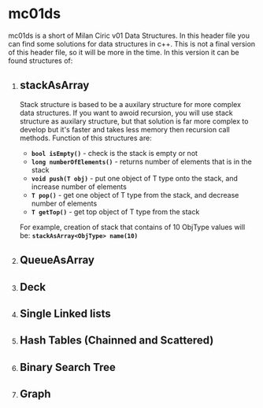 # mc01ds

mc01ds is a short of Milan Ciric v01 Data Structures. In this header file you can find some solutions for data structures in c++. 
This is not a final version of this header file, so it will be more in the time. In this version it can be found structures of:

1. ## stackAsArray

    Stack structure is based to be a auxilary structure for more complex data structures. If you want to awoid recursion, you will
    use stack structure as auxilary structure, but that solution is far more complex to develop but it's faster and takes less memory
    then recursion call methods. Function of this structures are:

    - **```bool isEmpty()```**            - check is the stack is empty or not
    - **```long numberOfElements()```**   - returns number of elements that is in the stack
    - **```void push(T obj)```**          - put one object of T type onto the stack, and increase number of elements
    - **```T pop()```**                   - get one object of T type from the stack, and decrease number of elements
    - **```T getTop()```**                - get top object of T type from the stack

    For example, creation of stack that contains of 10 ObjType values will be:   **```stackAsArray<ObjType> name(10)```**
    
2. ## QueueAsArray



3. ## Deck
4. ## Single Linked lists
5. ## Hash Tables (Chainned and Scattered)
6. ## Binary Search Tree
7. ## Graph


